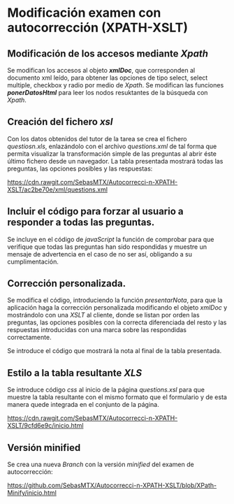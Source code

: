 # Modificación examen con autocorrección (XPATH-XSLT)

## Modificación de los accesos mediante _Xpath_

Se modifican los accesos al objeto **_xmlDoc_**, que corresponden al documento xml leído, para obtener las opciones de tipo select, select multiple, checkbox y radio por medio de _Xpath_.
Se modifican las funciones **_ponerDatosHtml_** para leer los nodos resuktantes de la búsqueda con _Xpath_.

## Creación del fichero _xsl_

Con los datos obtenidos del tutor de la tarea se crea el fichero _questiosn.xls_, enlazándolo con el archivo _questions.xml_ de tal forma que permita visualizar la transformación simple de las preguntas al abrir éste último fichero desde un navegador.
La tabla presentada mostrará todas las preguntas, las opciones posibles y las respuestas:

https://cdn.rawgit.com/SebasMTX/Autocorrecci-n-XPATH-XSLT/ac2be70e/xml/questions.xml

## Incluir el código para forzar al usuario a responder a todas las preguntas.

Se incluye en el código de _javaScript_ la función de comprobar para que verifique que todas las preguntas han sido respondidas y muestre un mensaje de advertencia en el caso de no ser así, obligando a su cumplimentación.

## Corrección personalizada.

Se modifica el código, introduciendo la función _presentarNota_, para que la aplicación haga la corrección personalizada modificando el objeto _xmlDoc_ y mostrándolo con una _XSLT_ al cliente, donde se listan por orden las preguntas, las opciones posibles con la correcta diferenciada del resto y las respuestas introducidas con una marca sobre las respondidas correctamente.

Se introduce el código que mostrará la nota al final de la tabla presentada.

## Estilo a la tabla resultante _XLS_

Se introduce código _css_ al inicio de la página _questions.xsl_ para que muestre la tabla resultante con el mismo formato que el formulario y de esta manera quede integrada en el conjunto de la página. 

https://cdn.rawgit.com/SebasMTX/Autocorrecci-n-XPATH-XSLT/9cfd6e9c/inicio.html

## Versión minified

Se crea una nueva _Branch_ con la versión _minified_ del examen de autocorrección:

https://github.com/SebasMTX/Autocorrecci-n-XPATH-XSLT/blob/XPath-Minify/inicio.html
